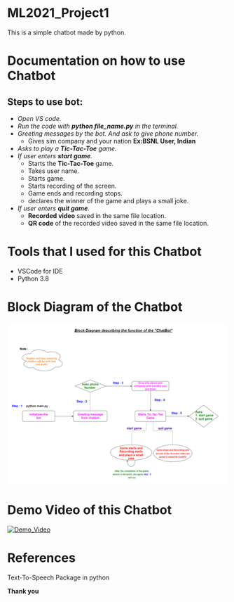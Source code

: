 # ML2021_Project1
This is a simple chatbot made by python.

# Documentation on how to use Chatbot
## Steps to use bot:
- *Open VS code.*
- *Run the code with **python file_name.py** in the terminal.*
- *Greeting messages by the bot. And ask to give phone number.*
   - Gives sim company and your nation **Ex:BSNL User, Indian**
- *Asks to play a **Tic-Tac-Toe** game.*
- *If user enters **start game**.*
  - Starts the **Tic-Tac-Toe** game.
  - Takes user name.
  - Starts game.
  - Starts recording of the screen.
  - Game ends and recording stops.
  - declares the winner of the game and plays a small joke.
- *If user enters **quit game**.*
  - **Recorded video** saved in the same file location.
  - **QR code** of the recorded video saved in the same file location.
  

# Tools that I used for this Chatbot
- VSCode for IDE
- Python 3.8

# Block Diagram of the Chatbot
![](L5_chatbot_block_dig.png)

# Demo Video of this Chatbot
[![Demo_Video](https://img.youtube.com/vi/-EH3yewkfAw/0.jpg)](https://www.youtube.com/watch?v=-EH3yewkfAw)

# References


Text-To-Speech Package in python [](https://www.thepythoncode.com/article/convert-text-to-speech-in-python)

**Thank you**
